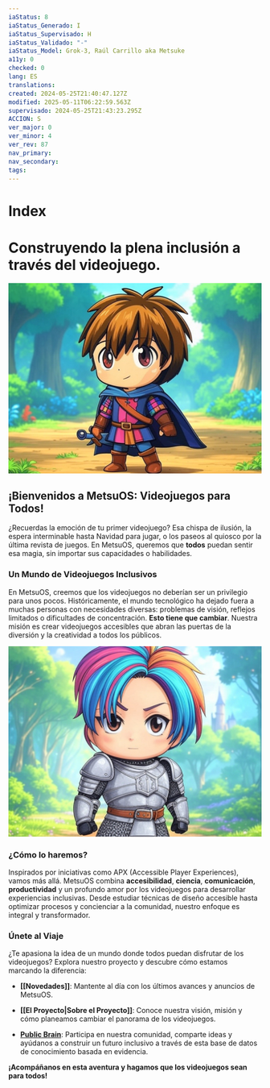 ```yaml
---
iaStatus: 8
iaStatus_Generado: I
iaStatus_Supervisado: H
iaStatus_Validado: "-"
iaStatus_Model: Grok-3, Raúl Carrillo aka Metsuke
a11y: 0
checked: 0
lang: ES
translations: 
created: 2024-05-25T21:40:47.127Z
modified: 2025-05-11T06:22:59.563Z
supervisado: 2024-05-25T21:43:23.295Z
ACCION: S
ver_major: 0
ver_minor: 4
ver_rev: 87
nav_primary: 
nav_secondary: 
tags:
---
```

# Index 
# Construyendo la plena inclusión a través del videojuego.

![](_resources/4789e5c36eda77ab067506bc117b05db_MD5.jpeg)
## ¡Bienvenidos a MetsuOS: Videojuegos para Todos!

¿Recuerdas la emoción de tu primer videojuego? Esa chispa de ilusión, la espera interminable hasta Navidad para jugar, o los paseos al quiosco por la última revista de juegos. En MetsuOS, queremos que **todos** puedan sentir esa magia, sin importar sus capacidades o habilidades.

### Un Mundo de Videojuegos Inclusivos

En MetsuOS, creemos que los videojuegos no deberían ser un privilegio para unos pocos. Históricamente, el mundo tecnológico ha dejado fuera a muchas personas con necesidades diversas: problemas de visión, reflejos limitados o dificultades de concentración. **Esto tiene que cambiar**. Nuestra misión es crear videojuegos accesibles que abran las puertas de la diversión y la creatividad a todos los públicos.


![](_resources/ce458544be0ed1338af042d1c001a0c9_MD5.jpeg)
### ¿Cómo lo haremos?

Inspirados por iniciativas como APX (Accessible Player Experiences), vamos más allá. MetsuOS combina **accesibilidad**, **ciencia**, **comunicación**, **productividad** y un profundo amor por los videojuegos para desarrollar experiencias inclusivas. Desde estudiar técnicas de diseño accesible hasta optimizar procesos y concienciar a la comunidad, nuestro enfoque es integral y transformador.

### Únete al Viaje

¿Te apasiona la idea de un mundo donde todos puedan disfrutar de los videojuegos? Explora nuestro proyecto y descubre cómo estamos marcando la diferencia:

- **[[Novedades]]**: Mantente al día con los últimos avances y anuncios de MetsuOS.
    
- **[[El Proyecto|Sobre el Proyecto]]**: Conoce nuestra visión, misión y cómo planeamos cambiar el panorama de los videojuegos.
    
- **[Public Brain](https://www.metsuke.com/publicbrain/index.html)**: Participa en nuestra comunidad, comparte ideas y ayúdanos a construir un futuro inclusivo a través de esta base de datos de conocimiento basada en evidencia.



**¡Acompáñanos en esta aventura y hagamos que los videojuegos sean para todos!**

	





















